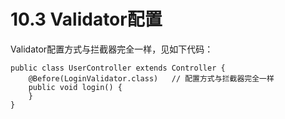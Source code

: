 # 10.3 Validator配置

Validator配置方式与拦截器完全一样，见如下代码：
```
public class UserController extends Controller {
    @Before(LoginValidator.class)   // 配置方式与拦截器完全一样
    public void login() {
    }
}
```
